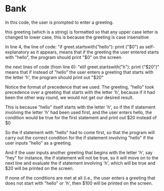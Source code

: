 # Bank

In this code, the user is prompted to enter a greeting.

this greeting (which is a string) is formatted so that any upper case letter is changed to lower case, this is because the greeting is case insensitive

In line 4, the line of code:
"if greet.startswith("hello"):
    print ("$0")
as self-explanatory as it appears, means that if the greeting the user entered starts with "hello", the program should print "$0" on the screen.

the next lines of code (from line 6):
"elif greet.startswith("h"):
    print ("$20")"
means that if instead of "hello" the user enters a greeting that starts with the letter 'h', the program should print out "$20"

Notice the format of precedence that we used. The greeting, "hello" took precedence over a greeting that starts with the letter 'h', because if it had been the other way round, we would not get our desired result.

This is because "hello" itself starts with the letter 'h', so if the if statement involving the letter 'h' had been used first, and the user enters hello, the condition would be true for the first statement and print out $20 instead of $0

So the if statement with "hello" had to come first, so that the program will carry out the correct condition for the if statement involving "hello" if the user inputs "hello" as a greeting.

And if the user inputs another greeting that begins with the letter 'h', say "hey" for instance, the if statement will not be true, so it will move on to the next line and evaluate the if statement involving 'h', which will be true and $20 will be printed on the screen.

If none of the conditions are met at all (i.e., the user enters a greeting that does not start with "hello" or 'h', then $100 will be printed on the screen.
